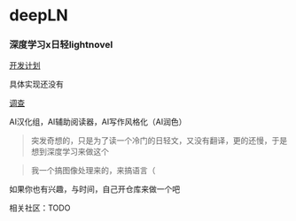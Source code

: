 # deepLN
### 深度学习x日轻lightnovel

[开发计划](https://github.com/huaji0353/deepLN/blob/master/plan.md)

具体实现还没有

[调查](https://github.com/huaji0353/deepLN/blob/master/survey.md)

AI汉化组，AI辅助阅读器，AI写作风格化（AI润色）

> 突发奇想的，只是为了读一个冷门的日轻文，又没有翻译，更的还慢，于是想到深度学习来做这个

> 我一个搞图像处理来的，来搞语言（

如果你也有兴趣，与时间，自己开仓库来做一个吧

相关社区：TODO
